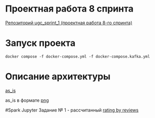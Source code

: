 # Проектная работа 8 спринта

[Репозиторий ugc_sprint_1 (проектная работа 8-го спринта)](https://github.com/NataliaLaktyushkina/ugc_sprint_1)

# Запуск проекта
`docker compose -f docker-compose.yml -f docker-compose.kafka.yml`

# Описание архитектуры
[as_is](uml/as_is.drawio)

as_is в формате [png](uml/as_is.png)

#Spark Jupyter
Задание № 1 - рассчитанный [rating by reviews](/data/combined/rating_by_reviews)